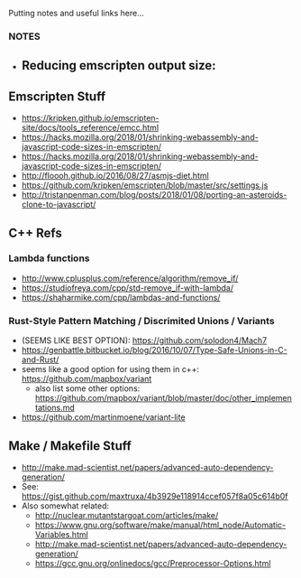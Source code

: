 Putting notes and useful links here...

### NOTES
- Reducing emscripten output size:
    - 


Emscripten Stuff
-----------------
- https://kripken.github.io/emscripten-site/docs/tools_reference/emcc.html
- https://hacks.mozilla.org/2018/01/shrinking-webassembly-and-javascript-code-sizes-in-emscripten/
- https://hacks.mozilla.org/2018/01/shrinking-webassembly-and-javascript-code-sizes-in-emscripten/
- http://floooh.github.io/2016/08/27/asmjs-diet.html
- https://github.com/kripken/emscripten/blob/master/src/settings.js
- http://tristanpenman.com/blog/posts/2018/01/08/porting-an-asteroids-clone-to-javascript/


C++ Refs
--------
### Lambda functions
- http://www.cplusplus.com/reference/algorithm/remove_if/
- https://studiofreya.com/cpp/std-remove_if-with-lambda/
- https://shaharmike.com/cpp/lambdas-and-functions/ 

### Rust-Style Pattern Matching / Discrimited Unions / Variants
- (SEEMS LIKE BEST OPTION): https://github.com/solodon4/Mach7
- https://genbattle.bitbucket.io/blog/2016/10/07/Type-Safe-Unions-in-C-and-Rust/
- seems like a good option for using them in c++: https://github.com/mapbox/variant
    - also list some other options: https://github.com/mapbox/variant/blob/master/doc/other_implementations.md
- https://github.com/martinmoene/variant-lite

Make / Makefile Stuff
----------------------
- http://make.mad-scientist.net/papers/advanced-auto-dependency-generation/
- See: https://gist.github.com/maxtruxa/4b3929e118914ccef057f8a05c614b0f
- Also somewhat related:
    - http://nuclear.mutantstargoat.com/articles/make/
    - https://www.gnu.org/software/make/manual/html_node/Automatic-Variables.html
    - http://make.mad-scientist.net/papers/advanced-auto-dependency-generation/
    - https://gcc.gnu.org/onlinedocs/gcc/Preprocessor-Options.html